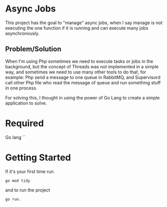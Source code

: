 # Async Jobs

This project has the goal to "manage" async jobs, when I say manage is not executing the one function
if it is running and can execute many jobs asynchronously.

## Problem/Solution

When I'm using Php sometimes we need to execute tasks or jobs in the background, but the concept of Threads
was not implemented in a simple way, and sometimes we need to use many other tools to do that, for example: Php send a message to one queue in RabbitMQ, and Supervisord call other Php file who read the message of queue and run something stuff in one process.

For solving this, I thought in using the power of Go Lang to create a simple application to solve.

# Required

Go lang
``

# Getting Started

If it's your first time run

`go mod tidy`

and to run the project

`go run.`
